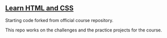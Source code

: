 ## [Learn HTML and CSS](https://scrimba.com/learn/htmlandcss)

Starting code forked from official course repository.

This repo works on the challenges and the practice projects for the course.